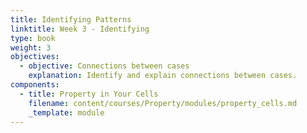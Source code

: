 ```yaml
---
title: Identifying Patterns
linktitle: Week 3 - Identifying
type: book
weight: 3
objectives:
  - objective: Connections between cases
    explanation: Identify and explain connections between cases.
components:
  - title: Property in Your Cells
    filename: content/courses/Property/modules/property_cells.md
    _template: module
---
```



